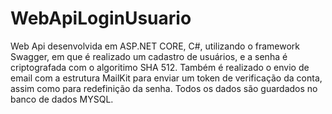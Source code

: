 # WebApiLoginUsuario
Web Api desenvolvida em ASP.NET CORE, C#, utilizando o framework Swagger, em que é realizado um cadastro de usuários, e a senha é criptografada com o algoritimo SHA 512. 
Também é realizado o envio de email com a estrutura MailKit para enviar um token de verificação da conta, assim como para redefinição da senha. 
Todos os dados são guardados no banco de dados MYSQL.
